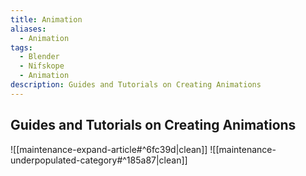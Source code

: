 ```yaml
---
title: Animation
aliases:
  - Animation
tags:
  - Blender
  - Nifskope
  - Animation
description: Guides and Tutorials on Creating Animations
---
```

## Guides and Tutorials on Creating Animations

![[maintenance-expand-article#^6fc39d|clean]]
![[maintenance-underpopulated-category#^185a87|clean]]
